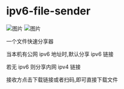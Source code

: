 # ipv6-file-sender
![图片](https://github.com/xiaobai9978/ipv6-file-sender/assets/11792557/1f923c2a-a743-4863-b4e3-9f8b5cf9dc5b)
![图片](https://github.com/xiaobai9978/ipv6-file-sender/assets/11792557/53e72263-52f8-4ba8-b31a-77425cac78a9)

一个文件快速分享器

当本机有公网 ipv6 地址时,默认分享 ipv6 链接

若无 ipv6 则分享内网 ipv4 链接

接收方点击下载链接或者扫码,即可直接下载文件
